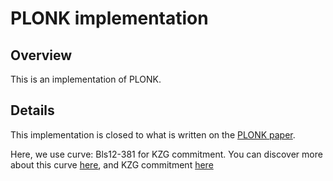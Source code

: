 # PLONK implementation

## Overview
This is an implementation of PLONK.


## Details

This implementation is closed to what is written on the [PLONK paper](https://eprint.iacr.org/2019/953.pdf).

Here, we use curve: Bls12-381 for KZG commitment. You can discover more about this curve [here](https://github.com/sota-zk-lab/zkp-documents/blob/main/terms/bls12-381.md),
and KZG commitment [here](https://github.com/sota-zk-lab/zkp-documents/blob/main/terms/polynomial-commitment/100_kate_commitment.md)




